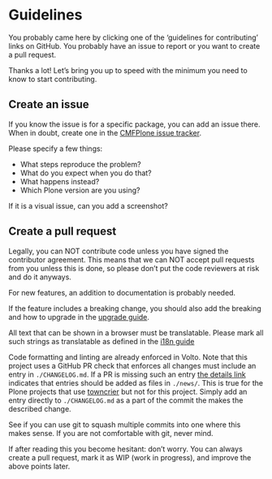# Guidelines

You probably came here by clicking one of the ‘guidelines for contributing’ links on
GitHub.
You probably have an issue to report or you want to create a pull request.

Thanks a lot! Let’s bring you up to speed with the minimum you need to know to start
contributing.

## Create an issue

If you know the issue is for a specific package, you can add an issue there.
When in doubt, create one in the [CMFPlone issue tracker](https://github.com/plone/Products.CMFPlone/issues "CMFPlone issue tracker").

Please specify a few things:

- What steps reproduce the problem?
- What do you expect when you do that?
- What happens instead?
- Which Plone version are you using?

If it is a visual issue, can you add a screenshot?

## Create a pull request

Legally, you can NOT contribute code unless you have signed the contributor agreement.
This means that we can NOT accept pull requests from you unless this is done, so please
don’t put the code reviewers at risk and do it anyways.

For new features, an addition to documentation is probably needed.

If the feature includes a breaking change, you should also add the breaking and how to
upgrade in the [upgrade guide](../upgrade-guide/index.md).

All text that can be shown in a browser must be translatable. Please mark all such
strings as translatable as defined in the [i18n guide](../recipes/i18n.md)

Code formatting and linting are already enforced in Volto.  Note that this project uses
a GitHub PR check that enforces all changes must include an entry in `./CHANGELOG.md`.
If a PR is missing such an entry [the details
link](https://jenkins.plone.org/roboto/missing-changelog) indicates that entries should
be added as files in `./news/`.  This is true for the Plone projects that use
[towncrier](https://pypi.org/project/towncrier/) but not for this project.  Simply add
an entry directly to `./CHANGELOG.md` as a part of the commit the makes the described
change.

See if you can use git to squash multiple commits into one where this makes sense.
If you are not comfortable with git, never mind.

If after reading this you become hesitant: don’t worry.
You can always create a pull request, mark it as WIP (work in progress), and improve the above points later.
